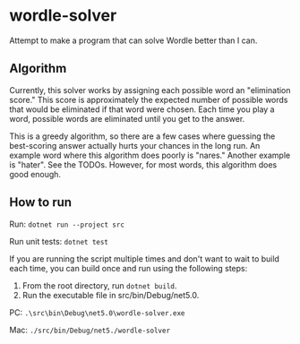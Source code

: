 # wordle-solver
Attempt to make a program that can solve Wordle better than I can.

## Algorithm

Currently, this solver works by assigning each possible word an "elimination score." This score is approximately the expected number of possible words that would be eliminated if that word were chosen. Each time you play a word, possible words are eliminated until you get to the answer.

This is a greedy algorithm, so there are a few cases where guessing the best-scoring answer actually hurts your chances in the long run. An example word where this algorithm does poorly is "nares." Another example is "hater". See the TODOs. However, for most words, this algorithm does good enough.

## How to run

Run: `dotnet run --project src`

Run unit tests: `dotnet test`

If you are running the script multiple times and don't want to wait to build each time, you can build once and run using the following steps:
1. From the root directory, run `dotnet build`.
2. Run the executable file in src/bin/Debug/net5.0.

PC: `.\src\bin\Debug\net5.0\wordle-solver.exe`

Mac: `./src/bin/Debug/net5./wordle-solver`